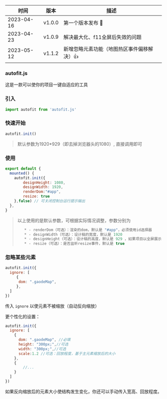 | 时间       | 版本   | 描述                                      |
| ---------- | ------ | ----------------------------------------- |
| 2023-04-16 | v1.0.0 | 第一个版本发布 🥳                          |
| 2023-04-23 | v1.0.9 | 解决最大化、f11全屏后失效的问题           |
| 2023-05-12 | v1.1.2 | 新增忽略元素功能（地图热区事件偏移解决）👍 |











### autofit.js

这是一款可以使你的项目一键自适应的工具

### 引入

```js
import autofit from 'autofit.js'
```

### 快速开始

```js
autofit.init()
```

> 默认参数为1920*929（即去掉浏览器头的1080）, 直接调用即可

### 使用

```js
export default {  
  mounted() {
	autofit.init({
        designHeight: 1080,
        designWidth: 1920,
        renderDom:"#app",
        resize: true
    },false) // 可关闭控制台运行提示输出
  },
}
```

> 以上使用的是默认参数，可根据实际情况调整，参数分别为
>
> ```js
>    * - renderDom（可选）：渲染的dom，默认是 "#app"，必须使用id选择器 
>    * - designWidth（可选）：设计稿的宽度，默认是 1920 
>    * - designHeight（可选）：设计稿的高度，默认是 929 ，如果项目以全屏展示，则可以设置为1080
>    * - resize（可选）：是否监听resize事件，默认是 true
> ```

### 忽略某些元素

```js
autofit.init({
  ignore: [
     { 
      dom: ".gaodeMap",
     },
  ]
})
```

传入 `ignore` 以使元素不被缩放（自动反向缩放）

更个性化的设置：

```js
autofit.init({
  ignore: [
    {
      dom: ".gaodeMap", //必填
      height: "300px;",//可选
      width: "300px;",//可选
      scale:1.2 //可选：回放程度，基于主元素缩放后的大小
    },
    {
        //...
    }
  ]
})
```

如果反向缩放后的元素大小使结构发生变化，你还可以手动传入宽高、回放程度。